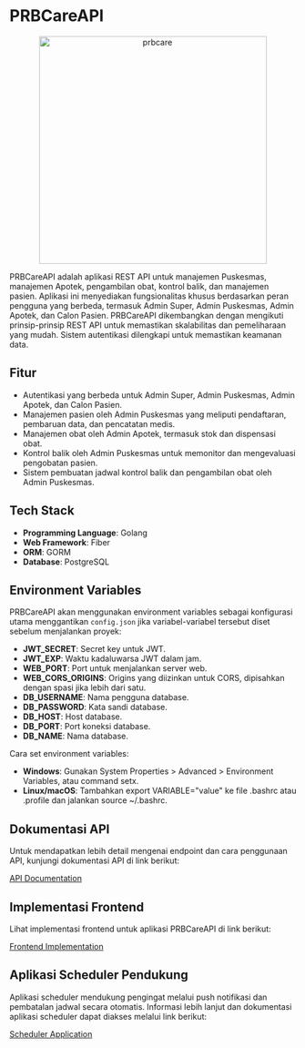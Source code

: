 # PRBCareAPI
<p align="center">
<img src="https://github.com/user-attachments/assets/50eea6b6-e922-4dda-a036-3fbf1704458d" alt="prbcare" width="400">
</p>

PRBCareAPI adalah aplikasi REST API untuk manajemen Puskesmas, manajemen Apotek, pengambilan obat, kontrol balik, dan manajemen pasien. Aplikasi ini menyediakan fungsionalitas khusus berdasarkan peran pengguna yang berbeda, termasuk Admin Super, Admin Puskesmas, Admin Apotek, dan Calon Pasien.
PRBCareAPI dikembangkan dengan mengikuti prinsip-prinsip REST API untuk memastikan skalabilitas dan pemeliharaan yang mudah. Sistem autentikasi dilengkapi untuk memastikan keamanan data.

## Fitur

- Autentikasi yang berbeda untuk Admin Super, Admin Puskesmas, Admin Apotek, dan Calon Pasien.
- Manajemen pasien oleh Admin Puskesmas yang meliputi pendaftaran, pembaruan data, dan pencatatan medis.
- Manajemen obat oleh Admin Apotek, termasuk stok dan dispensasi obat.
- Kontrol balik oleh Admin Puskesmas untuk memonitor dan mengevaluasi pengobatan pasien.
- Sistem pembuatan jadwal kontrol balik dan pengambilan obat oleh Admin Puskesmas.

## Tech Stack

- **Programming Language**: Golang
- **Web Framework**: Fiber
- **ORM**: GORM
- **Database**: PostgreSQL

## Environment Variables
PRBCareAPI akan menggunakan environment variables sebagai konfigurasi utama menggantikan `config.json` jika variabel-variabel tersebut diset sebelum menjalankan proyek:
* **JWT_SECRET**: Secret key untuk JWT.
* **JWT_EXP**: Waktu kadaluwarsa JWT dalam jam.
* **WEB_PORT**: Port untuk menjalankan server web.
* **WEB_CORS_ORIGINS**: Origins yang diizinkan untuk CORS, dipisahkan dengan spasi jika lebih dari satu.
* **DB_USERNAME**: Nama pengguna database.
* **DB_PASSWORD**: Kata sandi database.
* **DB_HOST**: Host database.
* **DB_PORT**: Port koneksi database.
* **DB_NAME**: Nama database.

Cara set environment variables:
- **Windows**: Gunakan System Properties > Advanced > Environment Variables, atau command setx.
- **Linux/macOS**: Tambahkan export VARIABLE="value" ke file .bashrc atau .profile dan jalankan source ~/.bashrc.
## Dokumentasi API

Untuk mendapatkan lebih detail mengenai endpoint dan cara penggunaan API, kunjungi dokumentasi API di link berikut:

[API Documentation](https://bump.sh/sckiddie/doc/prb-care-api)


## Implementasi Frontend

Lihat implementasi frontend untuk aplikasi PRBCareAPI di link berikut:

[Frontend Implementation](https://github.com/RyanAprs/PRB-Care-Client.git)

## Aplikasi Scheduler Pendukung

Aplikasi scheduler mendukung pengingat melalui push notifikasi dan pembatalan jadwal secara otomatis. Informasi lebih lanjut dan dokumentasi aplikasi scheduler dapat diakses melalui link berikut:

[Scheduler Application](https://github.com/scrkiddie/PRBCareScheduler)

